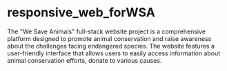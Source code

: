 # responsive_web_forWSA
The "We Save Animals" full-stack website project is a comprehensive platform designed to promote animal conservation and raise awareness about the challenges facing endangered species. The website features a user-friendly interface that allows users to easily access information about animal conservation efforts, donate to various causes.
